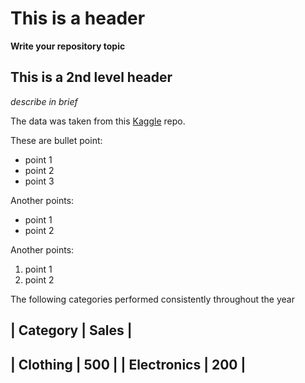 # This is a header
__Write your repository topic__
## This is a 2nd level header
_describe in brief_


The data was taken from this [Kaggle](https://www.kaggle.com/datasets/fahadrehman07/retail-transaction-dataset) repo. 

These are bullet point:

- point 1
- point 2
- point 3

Another points:

* point 1
* point 2

Another points:

1. point 1
2. point 2

The following categories performed consistently throughout the year

| Category | Sales |
--------------------
| Clothing | 500 |
| Electronics | 200 |
---------------------

